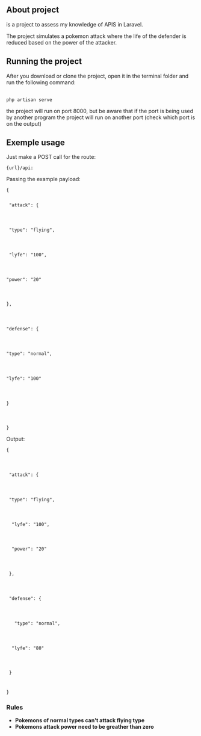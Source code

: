 ## About project

<p> is a project to assess my knowledge of APIS in Laravel. </p>
<p> The project simulates a pokemon attack where the life of the defender is reduced based on the power of the attacker.</p>

## Running the project

<p> After you download or clone the project, open it in the terminal folder and run the following command: </p> <br/>
<code>php artisan serve</code> 

<p> the project will run on port 8000, but be aware that if the port is being used by another program the project will run on another port (check which port is on the output) </p>

## Exemple usage
<p>Just make a POST call for the route: </p>
<code>{url}/api:</code>

<p>Passing the example payload:</p>
<code>{
    <p> "attack": { </p>
    <p> "type": "flying", </p>
    <p> "lyfe": "100", </p>
     <p>"power": "20" </p>
   <p>},</p>
   <p>"defense": { </p>
     <p>"type": "normal", </p>
     <p>"lyfe": "100" </p>
   <p>}</p>
 <p>}</p></code>

<p>Output:</p>
<code>{</p>
 <p> "attack": {</p>
   <p> "type": "flying", </p>
  <p>  "lyfe": "100", </p>
  <p>  "power": "20" </p>
 <p> }, </p>
 <p> "defense": { </p>
 <p>   "type": "normal", </p>
  <p>  "lyfe": "80" </p>
 <p> } </p>
<p>} </p></code>

### Rules

- **Pokemons of normal types can't attack flying type**
- **Pokemons attack power need to be greather than zero**